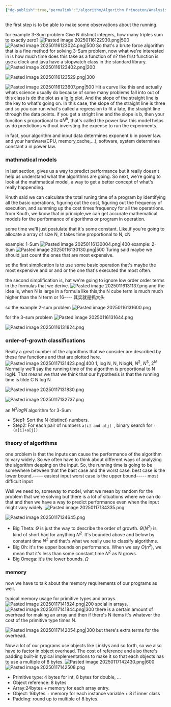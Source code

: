 ```yaml
---
{"dg-publish":true,"permalink":"/algorithm/Algorithm Princeton/Analysis of Algorithm/","title":"Analysis of Algorithm"}
---
```



the first step is to be able to make some observations about the running.

for example    3-Sum problem
Give N distinct integers, how many triples sum to exactly zero?
![Pasted image 20250116122930.png|500](/img/user/accessory/Pasted%20image%2020250116122930.png)
![Pasted image 20250116123024.png|500](/img/user/accessory/Pasted%20image%2020250116123024.png)
So that's a brute force algorithm that is a fine method for solving 3-Sum problem, now what we're interested in is how much time does this take as a function of n?
the frist function is use a clock  and java have a stopwatch class in the standard library.
![Pasted image 20250116123402.png|200](/img/user/accessory/Pasted%20image%2020250116123402.png)

![Pasted image 20250116123529.png|300](/img/user/accessory/Pasted%20image%2020250116123529.png)

![Pasted image 20250116123607.png|500](/img/user/accessory/Pasted%20image%2020250116123607.png)
Hit a curve like this and actually whats science usually do because of some many problems fall into out of this  class is do the plot as a lg,lg plot.
And the slope of the straight line is the key to what's going on. In this case, the slope of the straight line is three and so you can run what's called a regression to fit a late, the straight line through the data points.
if you get a stright line and the slope is b, then your funciton s proportional to  $a N^b$, that's called the power law.
this model helps us do predictions without inversting the expense to run the experiments.

in fact,
your algorithm and input data  determines exponent b in power law.
and your hardware(CPU, memory,cache,...), software, system determines constant a in power law.


### mathmatical models
in last section, gives us a way to predict performance but it really doesn't help us understand what the algorithms are going. So next, we're going to look at the mathmatical model, a way to get a better concept of what's really happending.

Knuth said we can calculate the total runing time of a program by identifying all the basic operations, figuring out the cost, figuring out the frequency of execution, and summing up the cost times frequency for all the operatrions.
from Knuth, we know that in principle,we can get accurate mathematical models for the performance of algorithms or program in operation.

some time we'll just postulate that it's some constant.
Like,if you're going to allocate a array of size N, it takes time proportional to N, cN

example: 1-Sum
	![Pasted image 20250116130004.png|400](/img/user/accessory/Pasted%20image%2020250116130004.png)
example: 2-Sum
	![Pasted image 20250116130130.png|500](/img/user/accessory/Pasted%20image%2020250116130130.png)
Turing said maybe we should just count the ones that are most expensive.

so the first simplication is to use some basic operation that's maybe the most expensive and or and or the one that's executed the most often.

the second simplification is, hat we're going to ignore low order order terms in the formulas that we derive.
![Pasted image 20250116131137.png](/img/user/accessory/Pasted%20image%2020250116131137.png)
and the idea is, when N is large in a formula like this,the N cube term is much much higher than the N term or 16---- 其实就是抓大头

so the example 2-sum problem
![Pasted image 20250116131600.png](/img/user/accessory/Pasted%20image%2020250116131600.png)

for the 3-sum problem
![Pasted image 20250116131644.png](/img/user/accessory/Pasted%20image%2020250116131644.png)

![Pasted image 20250116131824.png](/img/user/accessory/Pasted%20image%2020250116131824.png)


### order-of-growth classifications
Really a great number of the algorithms that we consider are described by these few functions and that are plotted here.
![Pasted image 20250117131423.png|400](/img/user/accessory/Pasted%20image%2020250117131423.png)
1, log N, N, NlogN, $N^2$, $N^3$, $2^N$
Normally we'll say the running time of the algorithm is proportional to N logN. That means we that we think that our hypothesis is that the running time is tilde C N log N

![Pasted image 20250117131830.png](/img/user/accessory/Pasted%20image%2020250117131830.png)

![Pasted image 20250117132737.png](/img/user/accessory/Pasted%20image%2020250117132737.png)

an $N^2 logN$ algorithm for 3-Sum
- Step1: Sort the N (distinct) numbers.
- Step2: For each pair of numbers `a[i] and a[j] `, binary search for  `-(a[i]+a[j])`

### theory of algorithms
one problem is that the inputs can cause the performance of the algorithm to vary widely.
So we often have to think about different ways of analyzing the algorithm deeping on the input. So, the running time is going to be somewhere between that the bast case and the worst case.
best case is the lower bound.----- easiest input
worst case is the upper bound----- most difficult input


Well we need to, someway to model, what we mean by random for the problem that we're solving but there is a lot of situations  where we can do that and then we have a way to predict performance even when the input might vary widely.
![Pasted image 20250117134335.png](/img/user/accessory/Pasted%20image%2020250117134335.png)

![Pasted image 20250117134645.png](/img/user/accessory/Pasted%20image%2020250117134645.png)

 - Big Theta:
	 $\Theta$ is just the way to describe the order of growth. $\Theta(N^2)$ is kind of short had for anything $N^2$. It's bounded above and below by constant time $N^2$ and that's what we really use to classify algorithms.
- Big Oh:
	it's the upper bounds on performance. When we say $O(n^2)$, we mean that it's less than some constant time $N^2$ as N grows.
- Big Omega:
	it's the lower bounds.   $\Omega$ 

### memory
now we have to talk about the memory requirements of our programs as well.

typical memory usage for primitive types and arrays.
![Pasted image 20250117141824.png|200](/img/user/accessory/Pasted%20image%2020250117141824.png)
spcial in arrays.
![Pasted image 20250117141844.png|300](/img/user/accessory/Pasted%20image%2020250117141844.png)
there is a certain amount of overhead for making an array and then if there's N items it's whatever the cost of the primitive type times N.

![Pasted image 20250117142054.png|300](/img/user/accessory/Pasted%20image%2020250117142054.png)
but there's extra terms for the overhead.


Now a lot of our programs use objects like Linklys and so forth, so we also have to factor in object overhead.
 The cost of reference and also there's padding built-in typical implementations to make it so that each objects has to use a multiple of 8 bytes.
 ![Pasted image 20250117142430.png|600](/img/user/accessory/Pasted%20image%2020250117142430.png)
 ![Pasted image 20250117142508.png](/img/user/accessory/Pasted%20image%2020250117142508.png)

- Primitive type: 4 bytes for int, 8 bytes for double, ...
- Object reference: 8 bytes
- Array:24bytes + memory for each array entry.
- Object: 16bytes + memory for each instance variable + 8 if inner class
- Padding: round up to multiple of 8 bytes.

